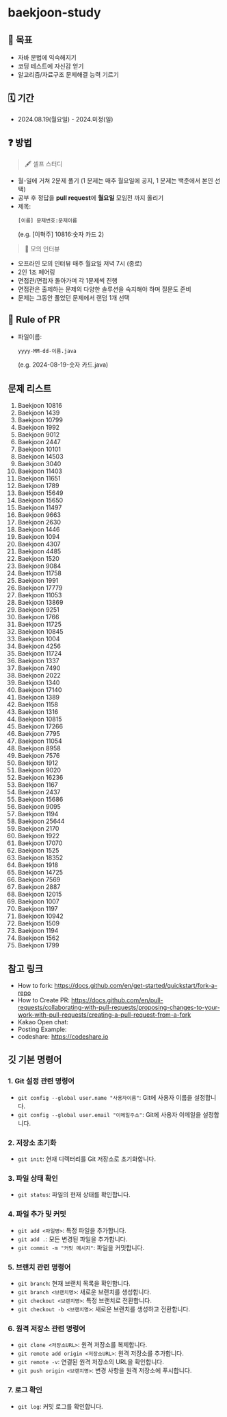 # baekjoon-study

## 📝 목표

- 자바 문법에 익숙해지기
- 코딩 테스트에 자신감 얻기
- 알고리즘/자료구조 문제해결 능력 기르기

## 🗓 기간

- 2024.08.19(월요일) - 2024.미정(일)

## ❓ 방법

> 🖋 셀프 스터디

- 월-일에 거쳐 2문제 풀기 (1 문제는 매주 월요일에 공지, 1 문제는 백준에서 본인 선택)
- 공부 후 정답을 **pull request**에 **월요일** 모임전 까지 올리기
- 제목:
  ```
  [이름] 문제번호:문제이름
  ```
  (e.g. [이혁주] 10816:숫자 카드 2)
  
> 🔖 모의 인터뷰

- 오프라인 모의 인터뷰 매주 월요일 저녁 7시 (종로)
- 2인 1조 페어링
- 면접관/면접자 돌아가며 각 1문제씩 진행
- 면접관은 출제하는 문제의 다양한 솔루션을 숙지해야 하며 질문도 준비
- 문제는 그동안 풀었던 문제에서 랜덤 1개 선택

  
## 💾 Rule of PR

- 파일이름:
  ```
  yyyy-MM-dd-이름.java
  ```
  (e.g. 2024-08-19-숫자 카드.java)

## 문제 리스트
1. Baekjoon 10816
2. Baekjoon 1439
3. Baekjoon 10799
4. Baekjoon 1992
5. Baekjoon 9012
6. Baekjoon 2447
7. Baekjoon 10101
8. Baekjoon 14503
9. Baekjoon 3040
10. Baekjoon 11403
11. Baekjoon 11651
12. Baekjoon 1789
13. Baekjoon 15649
14. Baekjoon 15650
15. Baekjoon 11497
16. Baekjoon 9663
17. Baekjoon 2630
18. Baekjoon 1446
19. Baekjoon 1094
20. Baekjoon 4307
21. Baekjoon 4485
22. Baekjoon 1520
23. Baekjoon 9084
24. Baekjoon 11758
25. Baekjoon 1991
26. Baekjoon 17779
27. Baekjoon 11053
28. Baekjoon 13869
29. Baekjoon 9251
30. Baekjoon 1766
31. Baekjoon 11725
32. Baekjoon 10845
33. Baekjoon 1004
34. Baekjoon 4256
35. Baekjoon 11724
36. Baekjoon 1337
37. Baekjoon 7490
38. Baekjoon 2022
39. Baekjoon 1340
40. Baekjoon 17140
41. Baekjoon 1389
42. Baekjoon 1158
43. Baekjoon 1316
44. Baekjoon 10815
45. Baekjoon 17266
46. Baekjoon 7795
47. Baekjoon 11054
48. Baekjoon 8958
49. Baekjoon 7576
50. Baekjoon 1912
51. Baekjoon 9020
52. Baekjoon 16236
53. Baekjoon 1167
54. Baekjoon 2437
55. Baekjoon 15686
56. Baekjoon 9095
57. Baekjoon 1194
58. Baekjoon 25644
59. Baekjoon 2170
60. Baekjoon 1922
61. Baekjoon 17070
62. Baekjoon 1525
63. Baekjoon 18352
64. Baekjoon 1918
65. Baekjoon 14725
66. Baekjoon 7569
67. Baekjoon 2887
68. Baekjoon 12015
69. Baekjoon 1007
70. Baekjoon 1197
71. Baekjoon 10942
72. Baekjoon 1509
73. Baekjoon 1194
74. Baekjoon 1562
75. Baekjoon 1799


## 참고 링크
- How to fork: https://docs.github.com/en/get-started/quickstart/fork-a-repo  
- How to Create PR: https://docs.github.com/en/pull-requests/collaborating-with-pull-requests/proposing-changes-to-your-work-with-pull-requests/creating-a-pull-request-from-a-fork
- Kakao Open chat: 
- Posting Example: 
- codeshare: https://codeshare.io

## 깃 기본 명령어

### 1. Git 설정 관련 명령어
- `git config --global user.name "사용자이름"`: Git에 사용자 이름을 설정합니다.
- `git config --global user.email "이메일주소"`: Git에 사용자 이메일을 설정합니다.

### 2. 저장소 초기화
- `git init`: 현재 디렉터리를 Git 저장소로 초기화합니다.

### 3. 파일 상태 확인
- `git status`: 파일의 현재 상태를 확인합니다.

### 4. 파일 추가 및 커밋
- `git add <파일명>`: 특정 파일을 추가합니다.
- `git add .`: 모든 변경된 파일을 추가합니다.
- `git commit -m "커밋 메시지"`: 파일을 커밋합니다.

### 5. 브랜치 관련 명령어
- `git branch`: 현재 브랜치 목록을 확인합니다.
- `git branch <브랜치명>`: 새로운 브랜치를 생성합니다.
- `git checkout <브랜치명>`: 특정 브랜치로 전환합니다.
- `git checkout -b <브랜치명>`: 새로운 브랜치를 생성하고 전환합니다.

### 6. 원격 저장소 관련 명령어
- `git clone <저장소URL>`: 원격 저장소를 복제합니다.
- `git remote add origin <저장소URL>`: 원격 저장소를 추가합니다.
- `git remote -v`: 연결된 원격 저장소의 URL을 확인합니다.
- `git push origin <브랜치명>`: 변경 사항을 원격 저장소에 푸시합니다.

### 7. 로그 확인
- `git log`: 커밋 로그를 확인합니다.
